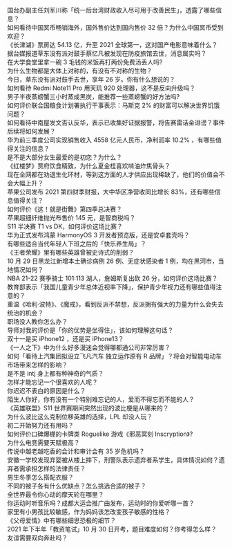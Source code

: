 国台办副主任刘军川称「统一后台湾财政收入尽可用于改善民生」，透露了哪些信息？  
如何看待中国冥币畅销海外，国外售价达到国内售价 32 倍？为什么中国冥币受到欢迎？  
《长津湖》票房达 54.13 亿，升至 2021 全球第一，这对国产电影意味着什么？  
据台媒报道草东没有派对鼓手蔡忆凡被发现在防疫旅馆去世，消息属实吗？  
在大学食堂里拿一碗 3 毛钱的米饭再打两份免费汤丢人吗?  
为什么生物都是大体上对称的，有没有不对称的生物？  
今日，草东没有派对鼓手去世，享年 26 岁。你有什么想说的？  
如何看待 Redmi Note11 Pro 用天玑 920 处理器，这不是反向升级吗？  
男子半夜蒸螃蟹三小时蒸成黑炭，能推荐一些蒸螃蟹的好方法吗?  
如何评价联合国粮食计划署执行干事表示：马斯克 2% 的财富可以解决世界饥饿问题？  
如何看待中南屋发文否认反华，表示已收集好证据报警，将告赛雷话金诽谤？事件后续将如何发展？  
华为前三季度公司实现销售收入 4558 亿元人民币，净利润率 10.2% ，有哪些值得关注的信息？  
是不是大部分女生最爱的是初恋？为什么？  
《红楼梦》贾府饮食精致，为什么夏金桂喜欢啃油炸焦骨头？  
现在全网都在劝退生化环材，等到这方面的人才供应出现稀缺了，他们的价值会不会大幅上升？  
苹果公司发布 2021 第四财季财报，大中华区净营收同比增长 83%，还有哪些信息值得关注？  
如何评价《这！就是街舞》第四季总决赛？  
苹果超细纤维抛光布售价 145 元，是智商税吗？  
S11 半决赛 T1 vs DK，如何评价这场比赛？  
华为正式发布鸿蒙 HarmonyOS 3 开发者预览版，还是安卓套壳吗？  
有哪些适合当代年轻人下班之后的「快乐养生局」？  
《王者荣耀》里有哪些英雄曾被史诗式的削弱？  
10 月 29 日黑龙江新增本土确诊病例 26 例、无症状感染者 1 例，均在黑河市，当地情况如何？  
NBA 21-22 赛季骑士 101:113 湖人，詹姆斯复出砍 26 分，如何评价这场比赛？  
教育部表示「我国儿童青少年总体近视率下降」，保护青少年视力还有哪些值得注意的？  
重温《哈利·波特》、《魔戒》，看到反派不禁想，反派拥有强大的力量为什么会失去统治的机会？  
职场没人教你怎么办？  
导师对我的评价是「你的优势是坐得住」，该如何理解这句话？  
双十一是买 iPhone12 ，还是买 iPhone13？  
《一人之下》中为什么好多漫迷会觉得哪都通公司非常厉害？  
如何「看待上汽集团拟设立飞凡汽车 独立运作原有 R 品牌」？将会对智能电动车市场带来怎样的影响？  
是不是 intj 身上都有种神奇的气质？  
怎样才能忘记一个很喜欢的人呢？  
你迟迟不表白的原因是什么？  
陌生人你好，你有没有一个特别难忘记的人，爱而不得忘而不能的人？  
《英雄联盟》S11 世界赛期间突然出现的波比梗是从哪来的？  
为什么波比这么克制位移英雄的选择，LPL 却没人玩？  
初二开始努力还有用吗？  
如何评价口碑爆棚的卡牌类 Roguelike 游戏《邪恶冥刻 Inscryption》?  
为什么电竞需要天赋极高？  
传说中越老越吃香的会计和审计会有 35 岁危机吗？  
安徽一学校发现弃婴被从楼上摔下，刑警队表示遗弃者系学生，具体情况如何？遗弃者需承担怎样的法律责任？  
男生冬季怎么搭配衣服？  
不同的被子各有什么优缺点？怎么挑选合适的被子？  
全世界最令你心动的摩天轮在哪里？  
你运动时听音乐吗？成都大运会推广曲发布，运动时的你爱听哪一首？  
家里有小男孩比较敏感，作为妈妈该怎改变孩子敏感的性格？  
《父母爱情》中有哪些细思恐极的细节？  
2021 年下半年「教资笔试」10 月 30 日开考，题目难度如何？你考得怎么样？  
友谊需要双向奔赴吗？  
